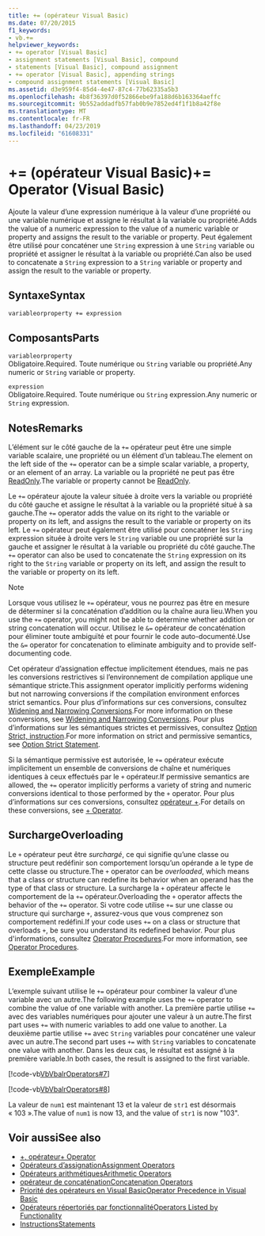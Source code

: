 ```yaml
---
title: += (opérateur Visual Basic)
ms.date: 07/20/2015
f1_keywords:
- vb.+=
helpviewer_keywords:
- += operator [Visual Basic]
- assignment statements [Visual Basic], compound
- statements [Visual Basic], compound assignment
- += operator [Visual Basic], appending strings
- compound assignment statements [Visual Basic]
ms.assetid: d3e959f4-85d4-4e47-87c4-77b62335a5b3
ms.openlocfilehash: 4b8f36397d0f52866ebe9fa188d6b163364aeffc
ms.sourcegitcommit: 9b552addadfb57fab0b9e7852ed4f1f1b8a42f8e
ms.translationtype: MT
ms.contentlocale: fr-FR
ms.lasthandoff: 04/23/2019
ms.locfileid: "61608331"
---
```

# <a name="-operator-visual-basic"></a><span data-ttu-id="01bf5-102">+= (opérateur Visual Basic)</span><span class="sxs-lookup"><span data-stu-id="01bf5-102">+= Operator (Visual Basic)</span></span>
<span data-ttu-id="01bf5-103">Ajoute la valeur d’une expression numérique à la valeur d’une propriété ou une variable numérique et assigne le résultat à la variable ou propriété.</span><span class="sxs-lookup"><span data-stu-id="01bf5-103">Adds the value of a numeric expression to the value of a numeric variable or property and assigns the result to the variable or property.</span></span> <span data-ttu-id="01bf5-104">Peut également être utilisé pour concaténer une `String` expression à une `String` variable ou propriété et assigner le résultat à la variable ou propriété.</span><span class="sxs-lookup"><span data-stu-id="01bf5-104">Can also be used to concatenate a `String` expression to a `String` variable or property and assign the result to the variable or property.</span></span>  
  
## <a name="syntax"></a><span data-ttu-id="01bf5-105">Syntaxe</span><span class="sxs-lookup"><span data-stu-id="01bf5-105">Syntax</span></span>  
  
```  
variableorproperty += expression  
```  
  
## <a name="parts"></a><span data-ttu-id="01bf5-106">Composants</span><span class="sxs-lookup"><span data-stu-id="01bf5-106">Parts</span></span>  
 `variableorproperty`  
 <span data-ttu-id="01bf5-107">Obligatoire.</span><span class="sxs-lookup"><span data-stu-id="01bf5-107">Required.</span></span> <span data-ttu-id="01bf5-108">Toute numérique ou `String` variable ou propriété.</span><span class="sxs-lookup"><span data-stu-id="01bf5-108">Any numeric or `String` variable or property.</span></span>  
  
 `expression`  
 <span data-ttu-id="01bf5-109">Obligatoire.</span><span class="sxs-lookup"><span data-stu-id="01bf5-109">Required.</span></span> <span data-ttu-id="01bf5-110">Toute numérique ou `String` expression.</span><span class="sxs-lookup"><span data-stu-id="01bf5-110">Any numeric or `String` expression.</span></span>  
  
## <a name="remarks"></a><span data-ttu-id="01bf5-111">Notes</span><span class="sxs-lookup"><span data-stu-id="01bf5-111">Remarks</span></span>  
 <span data-ttu-id="01bf5-112">L’élément sur le côté gauche de la `+=` opérateur peut être une simple variable scalaire, une propriété ou un élément d’un tableau.</span><span class="sxs-lookup"><span data-stu-id="01bf5-112">The element on the left side of the `+=` operator can be a simple scalar variable, a property, or an element of an array.</span></span> <span data-ttu-id="01bf5-113">La variable ou la propriété ne peut pas être [ReadOnly](../../../visual-basic/language-reference/modifiers/readonly.md).</span><span class="sxs-lookup"><span data-stu-id="01bf5-113">The variable or property cannot be [ReadOnly](../../../visual-basic/language-reference/modifiers/readonly.md).</span></span>  
  
 <span data-ttu-id="01bf5-114">Le `+=` opérateur ajoute la valeur située à droite vers la variable ou propriété du côté gauche et assigne le résultat à la variable ou la propriété situé à sa gauche.</span><span class="sxs-lookup"><span data-stu-id="01bf5-114">The `+=` operator adds the value on its right to the variable or property on its left, and assigns the result to the variable or property on its left.</span></span> <span data-ttu-id="01bf5-115">Le `+=` opérateur peut également être utilisé pour concaténer les `String` expression située à droite vers le `String` variable ou une propriété sur la gauche et assigner le résultat à la variable ou propriété du côté gauche.</span><span class="sxs-lookup"><span data-stu-id="01bf5-115">The `+=` operator can also be used to concatenate the `String` expression on its right to the `String` variable or property on its left, and assign the result to the variable or property on its left.</span></span>  
  
> [!NOTE]
>  <span data-ttu-id="01bf5-116">Lorsque vous utilisez le `+=` opérateur, vous ne pourrez pas être en mesure de déterminer si la concaténation d’addition ou la chaîne aura lieu.</span><span class="sxs-lookup"><span data-stu-id="01bf5-116">When you use the `+=` operator, you might not be able to determine whether addition or string concatenation will occur.</span></span> <span data-ttu-id="01bf5-117">Utilisez le `&=` opérateur de concaténation pour éliminer toute ambiguïté et pour fournir le code auto-documenté.</span><span class="sxs-lookup"><span data-stu-id="01bf5-117">Use the `&=` operator for concatenation to eliminate ambiguity and to provide self-documenting code.</span></span>  
  
 <span data-ttu-id="01bf5-118">Cet opérateur d’assignation effectue implicitement étendues, mais ne pas les conversions restrictives si l’environnement de compilation applique une sémantique stricte.</span><span class="sxs-lookup"><span data-stu-id="01bf5-118">This assignment operator implicitly performs widening but not narrowing conversions if the compilation environment enforces strict semantics.</span></span> <span data-ttu-id="01bf5-119">Pour plus d’informations sur ces conversions, consultez [Widening and Narrowing Conversions](../../../visual-basic/programming-guide/language-features/data-types/widening-and-narrowing-conversions.md).</span><span class="sxs-lookup"><span data-stu-id="01bf5-119">For more information on these conversions, see [Widening and Narrowing Conversions](../../../visual-basic/programming-guide/language-features/data-types/widening-and-narrowing-conversions.md).</span></span> <span data-ttu-id="01bf5-120">Pour plus d’informations sur les sémantiques strictes et permissives, consultez [Option Strict, instruction](../../../visual-basic/language-reference/statements/option-strict-statement.md).</span><span class="sxs-lookup"><span data-stu-id="01bf5-120">For more information on strict and permissive semantics, see [Option Strict Statement](../../../visual-basic/language-reference/statements/option-strict-statement.md).</span></span>  
  
 <span data-ttu-id="01bf5-121">Si la sémantique permissive est autorisée, le `+=` opérateur exécute implicitement un ensemble de conversions de chaîne et numériques identiques à ceux effectués par le `+` opérateur.</span><span class="sxs-lookup"><span data-stu-id="01bf5-121">If permissive semantics are allowed, the `+=` operator implicitly performs a variety of string and numeric conversions identical to those performed by the `+` operator.</span></span> <span data-ttu-id="01bf5-122">Pour plus d’informations sur ces conversions, consultez [opérateur +](../../../visual-basic/language-reference/operators/addition-operator.md).</span><span class="sxs-lookup"><span data-stu-id="01bf5-122">For details on these conversions, see [+ Operator](../../../visual-basic/language-reference/operators/addition-operator.md).</span></span>  
  
## <a name="overloading"></a><span data-ttu-id="01bf5-123">Surcharge</span><span class="sxs-lookup"><span data-stu-id="01bf5-123">Overloading</span></span>  
 <span data-ttu-id="01bf5-124">Le `+` opérateur peut être *surchargé*, ce qui signifie qu’une classe ou structure peut redéfinir son comportement lorsqu’un opérande a le type de cette classe ou structure.</span><span class="sxs-lookup"><span data-stu-id="01bf5-124">The `+` operator can be *overloaded*, which means that a class or structure can redefine its behavior when an operand has the type of that class or structure.</span></span> <span data-ttu-id="01bf5-125">La surcharge la `+` opérateur affecte le comportement de la `+=` opérateur.</span><span class="sxs-lookup"><span data-stu-id="01bf5-125">Overloading the `+` operator affects the behavior of the `+=` operator.</span></span> <span data-ttu-id="01bf5-126">Si votre code utilise `+=` sur une classe ou structure qui surcharge `+`, assurez-vous que vous comprenez son comportement redéfini.</span><span class="sxs-lookup"><span data-stu-id="01bf5-126">If your code uses `+=` on a class or structure that overloads `+`, be sure you understand its redefined behavior.</span></span> <span data-ttu-id="01bf5-127">Pour plus d'informations, consultez [Operator Procedures](../../../visual-basic/programming-guide/language-features/procedures/operator-procedures.md).</span><span class="sxs-lookup"><span data-stu-id="01bf5-127">For more information, see [Operator Procedures](../../../visual-basic/programming-guide/language-features/procedures/operator-procedures.md).</span></span>  
  
## <a name="example"></a><span data-ttu-id="01bf5-128">Exemple</span><span class="sxs-lookup"><span data-stu-id="01bf5-128">Example</span></span>  
 <span data-ttu-id="01bf5-129">L’exemple suivant utilise le `+=` opérateur pour combiner la valeur d’une variable avec un autre.</span><span class="sxs-lookup"><span data-stu-id="01bf5-129">The following example uses the `+=` operator to combine the value of one variable with another.</span></span> <span data-ttu-id="01bf5-130">La première partie utilise `+=` avec des variables numériques pour ajouter une valeur à un autre.</span><span class="sxs-lookup"><span data-stu-id="01bf5-130">The first part uses `+=` with numeric variables to add one value to another.</span></span> <span data-ttu-id="01bf5-131">La deuxième partie utilise `+=` avec `String` variables pour concaténer une valeur avec un autre.</span><span class="sxs-lookup"><span data-stu-id="01bf5-131">The second part uses `+=` with `String` variables to concatenate one value with another.</span></span> <span data-ttu-id="01bf5-132">Dans les deux cas, le résultat est assigné à la première variable.</span><span class="sxs-lookup"><span data-stu-id="01bf5-132">In both cases, the result is assigned to the first variable.</span></span>  
  
 [!code-vb[VbVbalrOperators#7](~/samples/snippets/visualbasic/VS_Snippets_VBCSharp/VbVbalrOperators/VB/Class1.vb#7)]  
  
 [!code-vb[VbVbalrOperators#8](~/samples/snippets/visualbasic/VS_Snippets_VBCSharp/VbVbalrOperators/VB/Class1.vb#8)]  
  
 <span data-ttu-id="01bf5-133">La valeur de `num1` est maintenant 13 et la valeur de `str1` est désormais « 103 ».</span><span class="sxs-lookup"><span data-stu-id="01bf5-133">The value of `num1` is now 13, and the value of `str1` is now "103".</span></span>  
  
## <a name="see-also"></a><span data-ttu-id="01bf5-134">Voir aussi</span><span class="sxs-lookup"><span data-stu-id="01bf5-134">See also</span></span>

- [<span data-ttu-id="01bf5-135">+, opérateur</span><span class="sxs-lookup"><span data-stu-id="01bf5-135">+ Operator</span></span>](../../../visual-basic/language-reference/operators/addition-operator.md)
- [<span data-ttu-id="01bf5-136">Opérateurs d’assignation</span><span class="sxs-lookup"><span data-stu-id="01bf5-136">Assignment Operators</span></span>](../../../visual-basic/language-reference/operators/assignment-operators.md)
- [<span data-ttu-id="01bf5-137">Opérateurs arithmétiques</span><span class="sxs-lookup"><span data-stu-id="01bf5-137">Arithmetic Operators</span></span>](../../../visual-basic/language-reference/operators/arithmetic-operators.md)
- [<span data-ttu-id="01bf5-138">opérateur de concaténation</span><span class="sxs-lookup"><span data-stu-id="01bf5-138">Concatenation Operators</span></span>](../../../visual-basic/language-reference/operators/concatenation-operators.md)
- [<span data-ttu-id="01bf5-139">Priorité des opérateurs en Visual Basic</span><span class="sxs-lookup"><span data-stu-id="01bf5-139">Operator Precedence in Visual Basic</span></span>](../../../visual-basic/language-reference/operators/operator-precedence.md)
- [<span data-ttu-id="01bf5-140">Opérateurs répertoriés par fonctionnalité</span><span class="sxs-lookup"><span data-stu-id="01bf5-140">Operators Listed by Functionality</span></span>](../../../visual-basic/language-reference/operators/operators-listed-by-functionality.md)
- [<span data-ttu-id="01bf5-141">Instructions</span><span class="sxs-lookup"><span data-stu-id="01bf5-141">Statements</span></span>](../../../visual-basic/programming-guide/language-features/statements.md)
